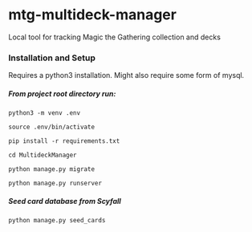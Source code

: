 # mtg-multideck-manager
 Local tool for tracking Magic the Gathering collection and decks


### Installation and Setup

Requires a python3 installation. Might also require some form of mysql.
##### From project root directory run:

`python3 -m venv .env`

`source .env/bin/activate`

`pip install -r requirements.txt`

`cd MultideckManager`

`python manage.py migrate`

`python manage.py runserver`

##### Seed card database from Scyfall

`python manage.py seed_cards`

